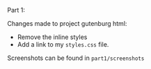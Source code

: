 Part 1:

Changes made to project gutenburg html:

* Remove the inline styles
* Add a link to my `styles.css` file.

Screenshots can be found in `part1/screenshots`